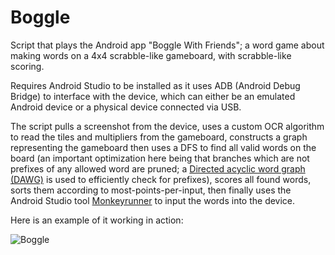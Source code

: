 # Boggle

Script that plays the Android app "Boggle With Friends"; a word game about making words on a 4x4 scrabble-like gameboard, with scrabble-like scoring.

Requires Android Studio to be installed as it uses ADB (Android Debug Bridge) to interface with the device, which can either be an emulated Android device or a physical device connected via USB. 

The script pulls a screenshot from the device, uses a custom OCR algorithm to read the tiles and multipliers from the gameboard, constructs a graph representing the gameboard then uses a DFS to find all valid words on the board (an important optimization here being that branches which are not prefixes of any allowed word are pruned; a [Directed acyclic word graph (DAWG)](https://en.wikipedia.org/wiki/Deterministic_acyclic_finite_state_automaton) is used to efficiently check for prefixes), scores all found words, sorts them according to most-points-per-input, then finally uses the Android Studio tool [Monkeyrunner](https://developer.android.com/studio/test/monkeyrunner) to input the words into the device. 

Here is an example of it working in action: 

![Boggle](https://github.com/gavin-lb/gavin-lb/blob/main/boggle.gif)

